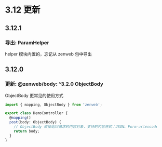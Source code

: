 # 3.12 更新

## 3.12.1
### 导出: ParamHelper

helper 模块内置的，忘记从 zenweb 包中导出


## 3.12.0
### 更新: @zenweb/body: ^3.2.0  ObjectBody

ObjectBody 更常见的使用方式

```ts
import { mapping, ObjectBody } from 'zenweb';

export class DemoController {
  @mapping()
  post(body: ObjectBody) {
    // ObjectBody 直接返回请求的内容对象，支持的内容格式：JSON、Form-urlencoded
    return body;
  }
}
```
